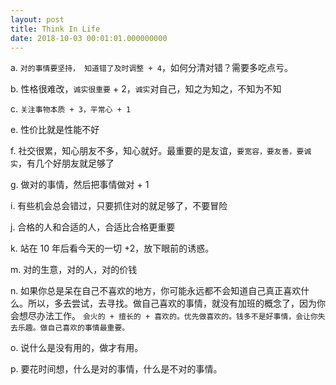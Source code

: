 ```yaml
---
layout: post
title: Think In Life
date: 2018-10-03 00:01:01.000000000
---
```

a. `对的事情要坚持， 知道错了及时调整 + 4`，如何分清对错？需要多吃点亏。

b. 性格很难改，`诚实很重要` + 2，`诚实`对自己，知之为知之，不知为不知

c. `关注事物本质 + 3，平常心 + 1`

e. 性价比就是性能不好

f. 社交很累，知心朋友不多，知心就好。最重要的是友谊，`要宽容，要友善，要诚实`，有几个好朋友就足够了

g. 做对的事情，然后把事情做对 + 1

i. 有些机会总会错过，只要抓住对的就足够了，不要冒险

j. 合格的人和合适的人，合适比合格更重要

k. 站在 10  年后看今天的一切 +2，放下眼前的诱惑。

m. 对的生意，对的人，对的价钱

n. 如果你总是呆在自己不喜欢的地方，你可能永远都不会知道自己真正喜欢什么。所以，多去尝试，去寻找。做自己喜欢的事情，就没有加班的概念了，因为你会想尽办法工作。
`会火的 + 擅长的 + 喜欢的。优先做喜欢的。钱多不是好事情，会让你失去乐趣。做自己喜欢的事情最重要。`

o. 说什么是没有用的，做才有用。

p. 要花时间想，什么是对的事情，什么是不对的事情。
